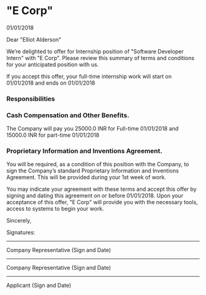"E Corp"
====

01/01/2018

Dear "Elliot Alderson"

We’re delighted to offer for Internship position of "Software Developer Intern" with "E Corp". Please review this summary of terms and conditions for your anticipated position with us.

If you accept this offer, your full-time internship work will start on 01/01/2018 and ends on 01/01/2018

### Responsibilities

### Cash Compensation and Other Benefits.

The Company will pay you 25000.0 INR for Full-time 01/01/2018 and 15000.0 INR for part-time 01/01/2018

### Proprietary Information and Inventions Agreement.

You will be required, as a condition of this position with the Company, to sign the Company’s standard Proprietary Information and Inventions Agreement. This will be provided during your 1st week of work.

You may indicate your agreement with these terms and accept this offer by signing and dating this agreement on or before 01/01/2018. Upon your acceptance of this offer, "E Corp" will provide you with the necessary tools, access to systems to begin your work.

Sincerely,

Signatures:

---

Company Representative (Sign and Date)

---

Company Representative (Sign and Date)

---

Applicant (Sign and Date)